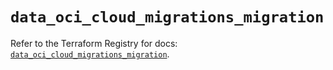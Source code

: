 # `data_oci_cloud_migrations_migration`

Refer to the Terraform Registry for docs: [`data_oci_cloud_migrations_migration`](https://registry.terraform.io/providers/oracle/oci/6.37.0/docs/data-sources/cloud_migrations_migration).
